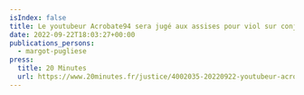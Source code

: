 ```yaml
---
isIndex: false
title: Le youtubeur Acrobate94 sera jugé aux assises pour viol sur conjoint
date: 2022-09-22T18:03:27+00:00
publications_persons:
  - margot-pugliese
press:
  title: 20 Minutes
  url: https://www.20minutes.fr/justice/4002035-20220922-youtubeur-acrobate94-juge-assises-viol-conjoint
---
```

